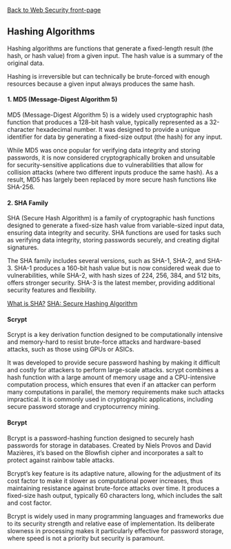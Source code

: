 [Back to Web Security front-page](08-web-security.md)

## Hashing Algorithms

Hashing algorithms are functions that generate a fixed-length result (the hash, or hash value) from a given input. The hash value is a summary of the original data.

Hashing is irreversible but can technically be brute-forced with enough resources because a given input always produces the same hash.

#### 1. MD5 (Message-Digest Algorithm 5)

MD5 (Message-Digest Algorithm 5) is a widely used cryptographic hash function that produces a 128-bit hash value, typically represented as a 32-character hexadecimal number. It was designed to provide a unique identifier for data by generating a fixed-size output (the hash) for any input.

While MD5 was once popular for verifying data integrity and storing passwords, it is now considered cryptographically broken and unsuitable for security-sensitive applications due to vulnerabilities that allow for collision attacks (where two different inputs produce the same hash). As a result, MD5 has largely been replaced by more secure hash functions like SHA-256.

#### 2. SHA Family

SHA (Secure Hash Algorithm) is a family of cryptographic hash functions designed to generate a fixed-size hash value from variable-sized input data, ensuring data integrity and security. SHA functions are used for tasks such as verifying data integrity, storing passwords securely, and creating digital signatures.

The SHA family includes several versions, such as SHA-1, SHA-2, and SHA-3. SHA-1 produces a 160-bit hash value but is now considered weak due to vulnerabilities, while SHA-2, with hash sizes of 224, 256, 384, and 512 bits, offers stronger security. SHA-3 is the latest member, providing additional security features and flexibility.

[What is SHA?](https://www.encryptionconsulting.com/education-center/what-is-sha/)
[SHA: Secure Hashing Algorithm](https://www.youtube.com/watch?v=DMtFhACPnTY)

#### Scrypt

Scrypt is a key derivation function designed to be computationally intensive and memory-hard to resist brute-force attacks and hardware-based attacks, such as those using GPUs or ASICs.

It was developed to provide secure password hashing by making it difficult and costly for attackers to perform large-scale attacks. scrypt combines a hash function with a large amount of memory usage and a CPU-intensive computation process, which ensures that even if an attacker can perform many computations in parallel, the memory requirements make such attacks impractical. It is commonly used in cryptographic applications, including secure password storage and cryptocurrency mining.

#### Bcrypt

Bcrypt is a password-hashing function designed to securely hash passwords for storage in databases. Created by Niels Provos and David Mazières, it’s based on the Blowfish cipher and incorporates a salt to protect against rainbow table attacks.

Bcrypt’s key feature is its adaptive nature, allowing for the adjustment of its cost factor to make it slower as computational power increases, thus maintaining resistance against brute-force attacks over time. It produces a fixed-size hash output, typically 60 characters long, which includes the salt and cost factor.

Bcrypt is widely used in many programming languages and frameworks due to its security strength and relative ease of implementation. Its deliberate slowness in processing makes it particularly effective for password storage, where speed is not a priority but security is paramount.
